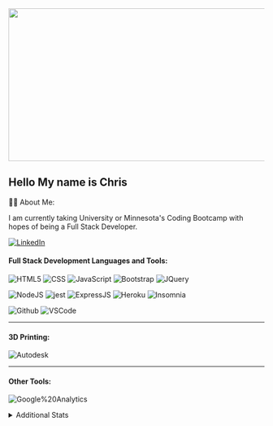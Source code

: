 <div align="center">
  <img src="https://media.giphy.com/media/dWesBcTLavkZuG35MI/giphy.gif" width="600" height="300"/>
</div>

## Hello My name is Chris

:technologist:  About Me:

I am currently taking University or Minnesota's Coding Bootcamp with hopes of being a Full Stack Developer.

[![LinkedIn](https://img.shields.io/badge/LinkedIn-0077B5?style=plastic&logo=linkedin&logoColor=white)](https://www.linkedin.com/in/christopher-burton-aba9651b9)


#### Full Stack Development Languages and Tools:

![HTML5](https://img.shields.io/badge/HTML5-E34F26?style=plastic&logo=html5&logoColor=white)
![CSS](https://img.shields.io/badge/CSS3-1572B6?style=plastic&logo=css3&logoColor=white)
![JavaScript](https://img.shields.io/badge/-JavaScript-F7DF1E?style=plastic&logo=Javascript&logoColor=white)
![Bootstrap](https://img.shields.io/badge/Bootstrap-563D7C?plastic&logo=bootstrap&logoColor=white)
![JQuery](https://img.shields.io/badge/jQuery-0769AD?plastic&logo=jquery&logoColor=white)


![NodeJS](https://img.shields.io/badge/Node.js-43853D?style=plastic&logo=node.js&logoColor=white)
![jest](https://img.shields.io/badge/Jest-323330?style=plastic&logo=Jest&logoColor=white)
![ExpressJS](https://img.shields.io/badge/Express.js-404D59?style=plastic)
![Heroku](https://img.shields.io/badge/Heroku-430098?style=plastic&logo=heroku&logoColor=white)
![Insomnia](https://img.shields.io/badge/Insomnia-4000BF?style=plastic&logo=insomnia&logoColor=white)

![Github](https://img.shields.io/badge/GitHub-100000?plastic&logo=github&logoColor=white)
![VSCode](https://img.shields.io/badge/VSCode-007ACC?plastic&logo=visualstudiocode&logoColor=white)
***
#### 3D Printing:

![Autodesk](https://img.shields.io/badge/-Fusion%20360-0696D7?style=plastic&logo=autodesk&logoColor=white)


***
#### Other Tools:
![Google%20Analytics](https://img.shields.io/badge/Google%20Analytics-E37400?plastic&logo=googleanalytics&logoColor=white)

<details>
<summary>
Additional Stats
</summary>

![Your Repository's Stats](https://github-readme-stats.vercel.app/api?username=Wizzle13&theme=blue-green&show_icons=true)

[![Top Langs](https://github-readme-stats.vercel.app/api/top-langs/?username=wizzle13&theme=blue-green&langs_count=8)](https://github.com/anuraghazra/github-readme-stats)

![Profile View Counter](https://komarev.com/ghpvc/?username=Wizzle13)

![Profile Trophys](https://github-profile-trophy.vercel.app/?username=wizzle13)


</details>

